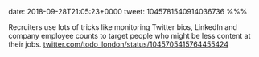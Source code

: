 date: 2018-09-28T21:05:23+0000
tweet: 1045781540914036736
%%%

Recruiters use lots of tricks like monitoring Twitter bios, LinkedIn and company employee counts to target people who might be less content at their jobs. [twitter.com/todo\_london/status/1045705415764455424](https://twitter.com/todo_london/status/1045705415764455424)
